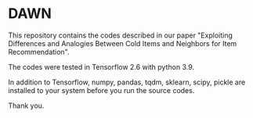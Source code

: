# DAWN

This repository contains the codes described in our paper
"Exploiting Differences and Analogies Between Cold Items and Neighbors for Item Recommendation".

The codes were tested in Tensorflow 2.6 with python 3.9.

In addition to Tensorflow, numpy, pandas, tqdm, sklearn, scipy, pickle are installed to your system before you run the source codes.

Thank you.
